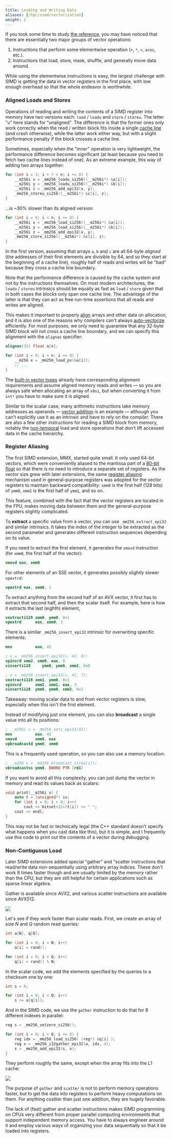 ```yaml
---
title: Loading and Writing Data
aliases: [/hpc/simd/vectorization]
weight: 2
---
```


If you took some time to study [the reference](https://software.intel.com/sites/landingpage/IntrinsicsGuide), you may have noticed that there are essentially two major groups of vector operations:

1. Instructions that perform some elementwise operation (`+`, `*`, `<`, `acos`, etc.).
2. Instructions that load, store, mask, shuffle, and generally move data around.

While using the elementwise instructions is easy, the largest challenge with SIMD is getting the data in vector registers in the first place, with low enough overhead so that the whole endeavor is worthwhile.

### Aligned Loads and Stores

Operations of reading and writing the contents of a SIMD register into memory have two versions each: `load` / `loadu` and `store` / `storeu`. The letter "u" here stands for "unaligned". The difference is that the former ones only work correctly when the read / written block fits inside a single [cache line](/hpc/cpu-cache/cache-lines) (and crash otherwise), while the latter work either way, but with a slight performance penalty if the block crosses a cache line.

Sometimes, especially when the "inner" operation is very lightweight, the performance difference becomes significant (at least because you need to fetch two cache lines instead of one). As an extreme example, this way of adding two arrays together:

```c++
for (int i = 3; i + 7 < n; i += 8) {
    __m256i x = _mm256_loadu_si256((__m256i*) &a[i]);
    __m256i y = _mm256_loadu_si256((__m256i*) &b[i]);
    __m256i z = _mm256_add_epi32(x, y);
    _mm256_storeu_si256((__m256i*) &c[i], z);
}
```

…is ~30% slower than its aligned version:

```c++
for (int i = 0; i < n; i += 8) {
    __m256i x = _mm256_load_si256((__m256i*) &a[i]);
    __m256i y = _mm256_load_si256((__m256i*) &b[i]);
    __m256i z = _mm256_add_epi32(x, y);
    _mm256_store_si256((__m256i*) &c[i], z);
}
```

In the first version, assuming that arrays `a`, `b` and `c` are all 64-byte *aligned* (the addresses of their first elements are divisible by 64, and so they start at the beginning of a cache line), roughly half of reads and writes will be "bad" because they cross a cache line boundary.

Note that the performance difference is caused by the cache system and not by the instructions themselves. On most modern architectures, the `loadu` / `storeu` intrinsics should be equally as fast as `load` / `store` given that in both cases the blocks only span one cache line. The advantage of the latter is that they can act as free run-time assertions that all reads and writes are aligned.

This makes it important to properly [align](/hpc/cpu-cache/alignment) arrays and other data on allocation, and it is also one of the reasons why compilers can't always [auto-vectorize](../auto-vectorization) efficiently. For most purposes, we only need to guarantee that any 32-byte SIMD block will not cross a cache line boundary, and we can specify this alignment with the `alignas` specifier:

<!--

By default, when you allocate an array, the only guarantee about its alignment you get is that none of its elements are split by a cache line. For an array of `int`, this means that it gets the alignment of 4 bytes (`sizeof int`), which lets you load exactly one cache line when reading any element. For our purposes, we want to guarantee that any (256-bit = 32-byte) SIMD block will not be split, so we need to specify the alignment of 32 bytes. For static arrays, we can do so with the `alignas` specifier:

-->

```c++
alignas(32) float a[n];

for (int i = 0; i < n; i += 8) {
    __m256 x = _mm256_load_ps(&a[i]);
    // ...
}
```

The [built-in vector types](../intrinsics) already have corresponding alignment requirements and assume aligned memory reads and writes — so you are always safe when allocating an array of `v8si`, but when converting it from `int*` you have to make sure it is aligned.

Similar to the scalar case, many arithmetic instructions take memory addresses as operands — [vector addition](../intrinsics) is an example — although you can't explicitly use it as an intrinsic and have to rely on the compiler. There are also a few other instructions for reading a SIMD block from memory, notably the [non-temporal](/hpc/cpu-cache/bandwidth#bypassing-the-cache) load and store operations that don't lift accessed data in the cache hierarchy.

### Register Aliasing

The first SIMD extension, MMX, started quite small. It only used 64-bit vectors, which were conveniently aliased to the mantissa part of a [80-bit float](/hpc/arithmetic/ieee-754) so that there is no need to introduce a separate set of registers. As the vector size grew with later extensions, the same [register aliasing](/hpc/architecture/assembly#instructions-and-registers) mechanism used in general-purpose registers was adopted for the vector registers to maintain backward compatibility: `xmm0` is the first half (128 bits) of `ymm0`, `xmm1` is the first half of `ymm1`, and so on.

This feature, combined with the fact that the vector registers are located in the FPU, makes moving data between them and the general-purpose registers slightly complicated.

To **extract** a specific value from a vector, you can use `_mm256_extract_epi32` and similar intrinsics. It takes the index of the integer to be extracted as the second parameter and generates different instruction sequences depending on its value.

If you need to extract the first element, it generates the `vmovd` instruction (for `xmm0`, the first half of the vector):

```nasm
vmovd eax, xmm0
```

For other elements of an SSE vector, it generates possibly slightly slower `vpextrd`:

```nasm
vpextrd eax, xmm0, 1
```

To extract anything from the second half of an AVX vector, it first has to extract that second half, and then the scalar itself. For example, here is how it extracts the last (eighth) element,

```nasm
vextracti128 xmm0, ymm0, 0x1
vpextrd      eax, xmm0, 3
```

There is a similar `_mm256_insert_epi32` intrinsic for overwriting specific elements:

```nasm
mov          eax, 42

; v = _mm256_insert_epi32(v, 42, 0);
vpinsrd xmm2, xmm0, eax, 0
vinserti128     ymm0, ymm0, xmm2, 0x0

; v = _mm256_insert_epi32(v, 42, 7);
vextracti128 xmm1, ymm0, 0x1
vpinsrd      xmm2, xmm1, eax, 3
vinserti128  ymm0, ymm0, xmm2, 0x1
```

Takeaway: moving scalar data to and from vector registers is slow, especially when this isn't the first element.

Instead of modifying just one element, you can also **broadcast** a single value into all its positions:

```nasm
; __m256i v = _mm256_set1_epi32(42);
mov          eax, 42
vmovd        xmm0, eax
vpbroadcastd ymm0, xmm0
```

This is a frequently used operation, so you can also use a memory location:

```nasm
; __m256 v = _mm256_broadcast_ss(&a[i]);
vbroadcastss ymm0, DWORD PTR [rdi]
```

If you want to avoid all this complexity, you can just dump the vector in memory and read its values back as scalars:

```c++
void print(__m256i v) {
    auto t = (unsigned*) &v;
    for (int i = 0; i < 8; i++)
        cout << bitset<32>(t[i]) << " ";
    cout << endl;
}
```

This may not be fast or technically legal (the C++ standard doesn't specify what happens when you cast data like this), but it is simple, and I frequently use this code to print out the contents of a vector during debugging.

### Non-Contiguous Load

Later SIMD extensions added special "gather" and "scatter instructions that read/write data non-sequentially using arbitrary array indices. These don't work 8 times faster though and are usually limited by the memory rather than the CPU, but they are still helpful for certain applications such as sparse linear algebra.

Gather is available since AVX2, and various scatter instructions are available since AVX512.

![](../img/gather-scatter.png)

Let's see if they work faster than scalar reads. First, we create an array of size $N$ and $Q$ random read queries:

```c++
int a[N], q[Q];

for (int i = 0; i < N; i++)
    a[i] = rand();

for (int i = 0; i < Q; i++)
    q[i] = rand() % N;
```

In the scalar code, we add the elements specified by the queries to a checksum one by one:

```c++
int s = 0;

for (int i = 0; i < Q; i++)
    s += a[q[i]];
```

And in the SIMD code, we use the `gather` instruction to do that for 8 different indexes in parallel:

```c++
reg s = _mm256_setzero_si256();

for (int i = 0; i < Q; i += 8) {
    reg idx = _mm256_load_si256( (reg*) &q[i] );
    reg x = _mm256_i32gather_epi32(a, idx, 4);
    s = _mm256_add_epi32(s, x);
}
```

They perform roughly the same, except when the array fits into the L1 cache:

![](../img/gather.svg)

The purpose of `gather` and `scatter` is not to perform memory operations faster, but to get the data into registers to perform heavy computations on them. For anything costlier than just one addition, they are hugely favorable.

The lack of (fast) gather and scatter instructions makes SIMD programming on CPUs very different from proper parallel computing environments that support independent memory access. You have to always engineer around it and employ various ways of organizing your data sequentially so that it be loaded into registers.
